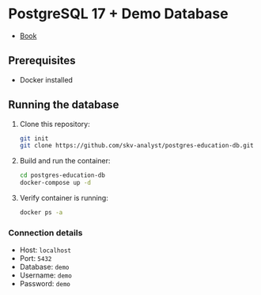 # PostgreSQL 17 + Demo Database
- [Book](https://postgrespro.ru/education/books/advancedsql)

## Prerequisites
- Docker installed

## Running the database

1. Clone this repository:
    ```bash
    git init
    git clone https://github.com/skv-analyst/postgres-education-db.git
    ```

2. Build and run the container:
   ```bash
   cd postgres-education-db
   docker-compose up -d
   ```
   
3. Verify container is running:
   ```bash
   docker ps -a
   ```


### Connection details
- Host: `localhost`
- Port: `5432`
- Database: `demo`
- Username: `demo`
- Password: `demo`
